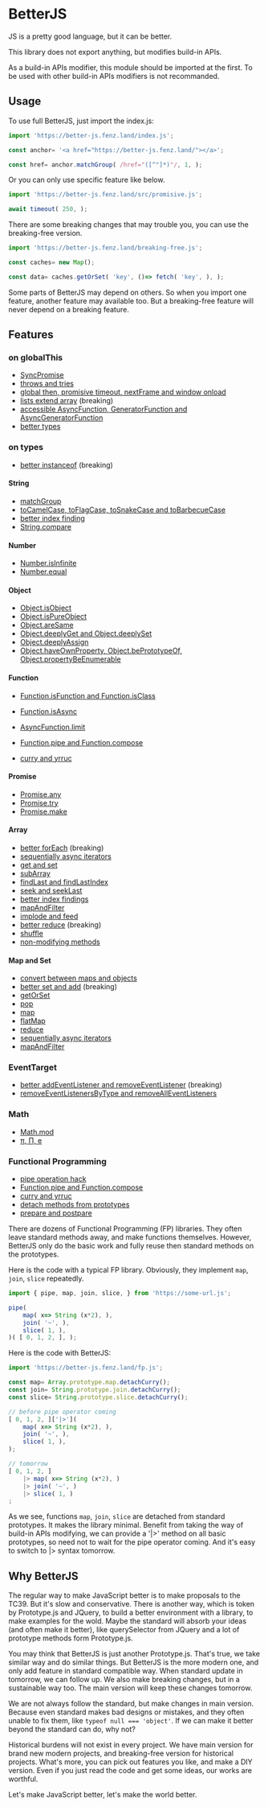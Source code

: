 BetterJS
================================

JS is a pretty good language, but it can be better. 

This library does not export anything, but modifies build-in APIs. 

As a build-in APIs modifier, this module should be imported at the first. 
To be used with other build-in APIs modifiers is not recommanded. 

## Usage

To use full BetterJS, just import the index.js: 
```javascript
import 'https://better-js.fenz.land/index.js';

const anchor= '<a href="https://better-js.fenz.land/"></a>';

const href= anchor.matchGroup( /href="([^"]*)"/, 1, );
```

Or you can only use specific feature like below. 
```javascript
import 'https://better-js.fenz.land/src/promisive.js';

await timeout( 250, );
```

There are some breaking changes that may trouble you, you can use the breaking-free version. 
```javascript
import 'https://better-js.fenz.land/breaking-free.js';

const caches= new Map();

const data= caches.getOrSet( 'key', ()=> fetch( 'key', ), );
```

Some parts of BetterJS may depend on others. 
So when you import one feature, another feature may available too. 
But a breaking-free feature will never depend on a breaking feature.  

## Features

### on globalThis

* [SyncPromise](./docs/SyncPromise.md)
* [throws and tries](./docs/expressional-error-control.md)
* [global then, promisive timeout, nextFrame and window onload](./docs/promisive.md)
* [lists extend array](./docs/lists-extend-array.md) (breaking)
* [accessible AsyncFunction, GeneratorFunction and AsyncGeneratorFunction](./docs/global-constructors.md)
* [better types](./docs/types.md)

### on types

* [better instanceof](./docs/instanceof-types.md) (breaking)

#### String

* [matchGroup](./docs/string-prototype/matchGroup.md)
* [toCamelCase, toFlagCase, toSnakeCase and toBarbecueCase](./docs/string-prototype/toXXXCase.md)
* [better index finding](./docs/find-index.md)
* [String.compare](./docs/string/compare.md)

#### Number

* [Number.isInfinite](./docs/number/isInfinite.md)
* [Number.equal](./docs/number/equal.md)

#### Object

* [Object.isObject](./docs/object/isObject.md)
* [Object.isPureObject](./docs/object/isPureObject.md)
* [Object.areSame](./docs/object/areSame.md)
* [Object.deeplyGet and Object.deeplySet](./docs/object/deeplyGet-and-deeplySet.md)
* [Object.deeplyAssign](./docs/object/deeplyAssign.md)
* [Object.haveOwnProperty, Object.bePrototypeOf, Object.propertyBeEnumerable](./docs/object/staticize.md)

#### Function

* [Function.isFunction and Function.isClass](./docs/function/isFunction-and-isClass.md)
* [Function.isAsync](./docs/function/isAsync.md)
* [AsyncFunction.limit](./docs/async-function-prototype/limit.md)

* [Function.pipe and Function.compose](./docs/fp/compose.md)
* [curry and yrruc](./docs/fp/curry.md)

#### Promise

* [Promise.any](./docs/promise/any.md)
* [Promise.try](./docs/promise/try.md)
* [Promise.make](./docs/promise/make.md)

#### Array

* [better forEach](./docs/array-prototype/forEach-fix.md) (breaking)
* [sequentially async iterators](./docs/array-prototype/sequentially-async-iterators.md)
* [get and set](./docs/array-prototype/get-and-set.md)
* [subArray](./docs/array-prototype/subArray.md)
* [findLast and findLastIndex](./docs/array-prototype/find-last.md)
* [seek and seekLast](./docs/array-prototype/seek.md)
* [better index findings](./docs/find-index.md)
* [mapAndFilter](./docs/array-prototype/mapAndFilter.md)
* [implode and feed](./docs/array-prototype/implode-and-feed.md)
* [better reduce](./docs/array-prototype/better-reduce.md) (breaking)
* [shuffle](./docs/array-prototype/shuffle.md)
* [non-modifying methods](./docs/array-prototype/XXXed.md)

#### Map and Set

* [convert between maps and objects](./docs/map-and-set/map-from-and-to-object.md)
* [better set and add](./docs/map-and-set/better-set-and-add.md) (breaking)
* [getOrSet](./docs/map-and-set/getOrSet.md)
* [pop](./docs/map-and-set/pop.md)
* [map](./docs/map-and-set/map.md)
* [flatMap](./docs/map-and-set/flatMap.md)
* [reduce](./docs/map-and-set/reduce.md)
* [sequentially async iterators](./docs/map-and-set/sequentially-async-iterators.md)
* [mapAndFilter](./docs/map-and-set/mapAndFilter.md)

### EventTarget

* [better addEventListener and removeEventListener](./docs/event-target-prototype/listener-control/better-addEventListener-and-removeEventListener.md) (breaking)
* [removeEventListenersByType and removeAllEventListeners](./docs/event-target-prototype/listener-control/removeEventListenersByType-and-removeAllEventListeners.md)

### Math

* [Math.mod](./docs/math/mod.md)
* [π, Π, e](./docs/math/constents.md)

### Functional Programming

* [pipe operation hack](./docs/fp/pipeline.md)
* [Function.pipe and Function.compose](./docs/fp/compose.md)
* [curry and yrruc](./docs/fp/curry.md)
* [detach methods from prototypes](./docs/fp/detach.md)
* [prepare and postpare](./docs/fp/prepare.md)

There are dozens of Functional Programming (FP) libraries. They often leave standard methods away, and make functions themselves. 
However, BetterJS only do the basic work and fully reuse then standard methods on the prototypes. 

Here is the code with a typical FP library. Obviously, they implement `map`, `join`, `slice` repeatedly. 
```javascript
import { pipe, map, join, slice, } from 'https://some-url.js';

pipe(
	map( x=> String (x*2), ),
	join( '~', ),
	slice( 1, ),
)( [ 0, 1, 2, ], );
```

Here is the code with BetterJS: 
```javascript
import 'https://better-js.fenz.land/fp.js';

const map= Array.prototype.map.detachCurry();
const join= String.prototype.join.detachCurry();
const slice= String.prototype.slice.detachCurry();

// before pipe operator coming
[ 0, 1, 2, ]['|>'](
	map( x=> String (x*2), ),
	join( '~', ),
	slice( 1, ),
);

// tomorrow
[ 0, 1, 2, ]
	|> map( x=> String (x*2), )
	|> join( '~', )
	|> slice( 1, )
;

```

As we see, functions `map`, `join`, `slice` are detached from standard prototypes. It makes the library minimal. 
Benefit from taking the way of build-in APIs modifying, we can provide a '|>' method on all basic prototypes, 
so need not to wait for the pipe operator coming. And it's easy to switch to |> syntax tomorrow. 

## Why BetterJS

The regular way to make JavaScript better is to make proposals to the TC39. But it's slow and conservative. 
There is another way, which is token by Prototype.js and JQuery, to build a better environment with a library, 
to make examples for the wold. Maybe the standard will absorb your ideas (and often make it better), 
like querySelector from JQuery and a lot of prototype methods form Prototype.js. 

You may think that BetterJS is just another Prototype.js. That's true, we take similar way and do similar things. 
But BetterJS is the more modern one, and only add feature in standard compatible way. 
When standard update in tomorrow, we can follow up. We also make breaking changes, 
but in a sustainable way too. The main version will keep these changes tomorrow. 

We are not always follow the standard, but make changes in main version. 
Because even standard makes bad designs or mistakes, and they often unable to fix them, like `typeof null === 'object'`. 
If we can make it better beyond the standard can do, why not? 

Historical burdens will not exist in every project. We have main version for brand new modern projects, 
and breaking-free version for historical projects. What's more, you can pick out features you like, and make a DIY version. 
Even if you just read the code and get some ideas, our works are worthful. 

Let's make JavaScript better, let's make the world better. 
